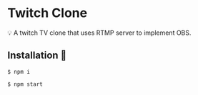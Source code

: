 # Twitch Clone

💡 A twitch TV clone that uses RTMP server to implement OBS.

## Installation 🔧

```
$ npm i
```

```
$ npm start
```
